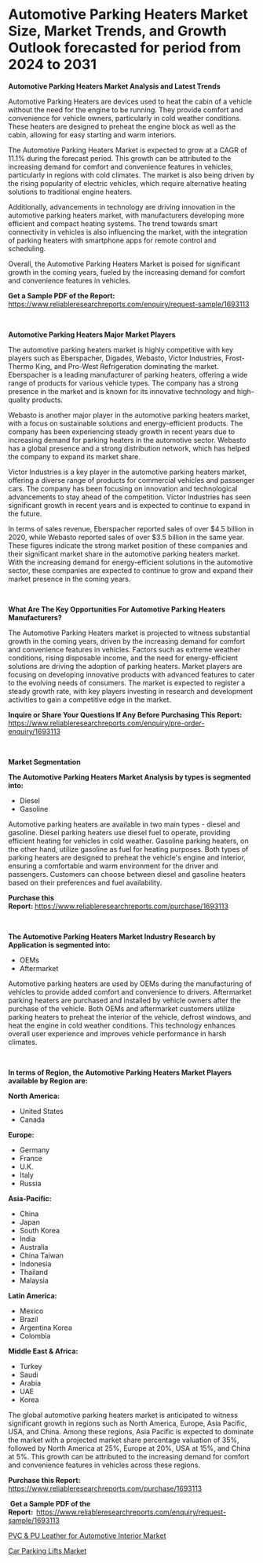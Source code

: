 <p><h1>Automotive Parking Heaters Market Size, Market Trends, and Growth Outlook forecasted for period from 2024 to 2031</h1></p><p><strong>Automotive Parking Heaters Market Analysis and Latest Trends</strong></p>
<p><p>Automotive Parking Heaters are devices used to heat the cabin of a vehicle without the need for the engine to be running. They provide comfort and convenience for vehicle owners, particularly in cold weather conditions. These heaters are designed to preheat the engine block as well as the cabin, allowing for easy starting and warm interiors.</p><p>The Automotive Parking Heaters Market is expected to grow at a CAGR of 11.1% during the forecast period. This growth can be attributed to the increasing demand for comfort and convenience features in vehicles, particularly in regions with cold climates. The market is also being driven by the rising popularity of electric vehicles, which require alternative heating solutions to traditional engine heaters.</p><p>Additionally, advancements in technology are driving innovation in the automotive parking heaters market, with manufacturers developing more efficient and compact heating systems. The trend towards smart connectivity in vehicles is also influencing the market, with the integration of parking heaters with smartphone apps for remote control and scheduling.</p><p>Overall, the Automotive Parking Heaters Market is poised for significant growth in the coming years, fueled by the increasing demand for comfort and convenience features in vehicles.</p></p>
<p><strong>Get a Sample PDF of the Report:&nbsp;</strong> <a href="https://www.reliableresearchreports.com/enquiry/request-sample/1693113">https://www.reliableresearchreports.com/enquiry/request-sample/1693113</a></p>
<p>&nbsp;</p>
<p><strong>Automotive Parking Heaters Major Market Players</strong></p>
<p><p>The automotive parking heaters market is highly competitive with key players such as Eberspacher, Digades, Webasto, Victor Industries, Frost-Thermo King, and Pro-West Refrigeration dominating the market. Eberspacher is a leading manufacturer of parking heaters, offering a wide range of products for various vehicle types. The company has a strong presence in the market and is known for its innovative technology and high-quality products.</p><p>Webasto is another major player in the automotive parking heaters market, with a focus on sustainable solutions and energy-efficient products. The company has been experiencing steady growth in recent years due to increasing demand for parking heaters in the automotive sector. Webasto has a global presence and a strong distribution network, which has helped the company to expand its market share.</p><p>Victor Industries is a key player in the automotive parking heaters market, offering a diverse range of products for commercial vehicles and passenger cars. The company has been focusing on innovation and technological advancements to stay ahead of the competition. Victor Industries has seen significant growth in recent years and is expected to continue to expand in the future.</p><p>In terms of sales revenue, Eberspacher reported sales of over $4.5 billion in 2020, while Webasto reported sales of over $3.5 billion in the same year. These figures indicate the strong market position of these companies and their significant market share in the automotive parking heaters market. With the increasing demand for energy-efficient solutions in the automotive sector, these companies are expected to continue to grow and expand their market presence in the coming years.</p></p>
<p>&nbsp;</p>
<p><strong>What Are The Key Opportunities For Automotive Parking Heaters Manufacturers?</strong></p>
<p><p>The Automotive Parking Heaters market is projected to witness substantial growth in the coming years, driven by the increasing demand for comfort and convenience features in vehicles. Factors such as extreme weather conditions, rising disposable income, and the need for energy-efficient solutions are driving the adoption of parking heaters. Market players are focusing on developing innovative products with advanced features to cater to the evolving needs of consumers. The market is expected to register a steady growth rate, with key players investing in research and development activities to gain a competitive edge in the market.</p></p>
<p><strong>Inquire or Share Your Questions If Any Before Purchasing This Report:</strong> <a href="https://www.reliableresearchreports.com/enquiry/pre-order-enquiry/1693113">https://www.reliableresearchreports.com/enquiry/pre-order-enquiry/1693113</a></p>
<p>&nbsp;</p>
<p><strong>Market Segmentation</strong></p>
<p><strong>The Automotive Parking Heaters Market Analysis by types is segmented into:</strong></p>
<p><ul><li>Diesel</li><li>Gasoline</li></ul></p>
<p><p>Automotive parking heaters are available in two main types - diesel and gasoline. Diesel parking heaters use diesel fuel to operate, providing efficient heating for vehicles in cold weather. Gasoline parking heaters, on the other hand, utilize gasoline as fuel for heating purposes. Both types of parking heaters are designed to preheat the vehicle's engine and interior, ensuring a comfortable and warm environment for the driver and passengers. Customers can choose between diesel and gasoline heaters based on their preferences and fuel availability.</p></p>
<p><strong>Purchase this Report:&nbsp;</strong><a href="https://www.reliableresearchreports.com/purchase/1693113">https://www.reliableresearchreports.com/purchase/1693113</a></p>
<p>&nbsp;</p>
<p><strong>The Automotive Parking Heaters Market Industry Research by Application is segmented into:</strong></p>
<p><ul><li>OEMs</li><li>Aftermarket</li></ul></p>
<p><p>Automotive parking heaters are used by OEMs during the manufacturing of vehicles to provide added comfort and convenience to drivers. Aftermarket parking heaters are purchased and installed by vehicle owners after the purchase of the vehicle. Both OEMs and aftermarket customers utilize parking heaters to preheat the interior of the vehicle, defrost windows, and heat the engine in cold weather conditions. This technology enhances overall user experience and improves vehicle performance in harsh climates.</p></p>
<p>&nbsp;</p>
<p><strong>In terms of Region, the Automotive Parking Heaters Market Players available by Region are:</strong></p>
<p>
    <p> <strong> North America: </strong>
        <ul>
            <li>United States</li>
            <li>Canada</li>
        </ul>
        </p> 
    <p> <strong> Europe: </strong>
        <ul>
            <li>Germany</li>
            <li>France</li>
            <li>U.K.</li>
            <li>Italy</li>
            <li>Russia</li>
        </ul>
        </p> 
    <p> <strong> Asia-Pacific: </strong>
        <ul>
            <li>China</li>
            <li>Japan</li>
            <li>South Korea</li>
            <li>India</li>
            <li>Australia</li>
            <li>China Taiwan</li>
            <li>Indonesia</li>
            <li>Thailand</li>
            <li>Malaysia</li>
        </ul>
        </p> 
    <p> <strong> Latin America: </strong>
        <ul>
            <li>Mexico</li>
            <li>Brazil</li>
            <li>Argentina Korea</li>
            <li>Colombia</li>
        </ul>
        </p> 
    <p> <strong> Middle East & Africa: </strong>
        <ul>
            <li>Turkey</li>
            <li>Saudi</li>
            <li>Arabia</li>
            <li>UAE</li>
            <li>Korea</li>
        </ul>
    </p>
    </p>
<p><p>The global automotive parking heaters market is anticipated to witness significant growth in regions such as North America, Europe, Asia Pacific, USA, and China. Among these regions, Asia Pacific is expected to dominate the market with a projected market share percentage valuation of 35%, followed by North America at 25%, Europe at 20%, USA at 15%, and China at 5%. This growth can be attributed to the increasing demand for comfort and convenience features in vehicles across these regions.</p></p>
<p><strong>Purchase this Report: </strong><a href="https://www.reliableresearchreports.com/purchase/1693113">https://www.reliableresearchreports.com/purchase/1693113</a></p>
<p>&nbsp;<strong>Get a Sample PDF of the Report:&nbsp;&nbsp;</strong><a href="https://www.reliableresearchreports.com/enquiry/request-sample/1693113">https://www.reliableresearchreports.com/enquiry/request-sample/1693113</a></p>
<p><strong></strong></p>
<p><p><a href="https://issuu.com/reportprime-2/docs/pvc-pu-leather-for-automotive-interior-market-size">PVC & PU Leather for Automotive Interior Market</a></p><p><a href="https://issuu.com/reportprime-2/docs/car-parking-lifts-market-size-2030.pptx">Car Parking Lifts Market</a></p></p>